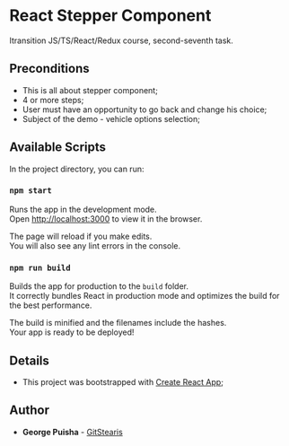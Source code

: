 # React Stepper Component

Itransition JS/TS/React/Redux course, second-seventh task.

## Preconditions

* This is all about stepper component;
* 4 or more steps;
* User must have an opportunity to go back and change his choice;
* Subject of the demo - vehicle options selection;

## Available Scripts

In the project directory, you can run:

### `npm start`

Runs the app in the development mode.<br>
Open [http://localhost:3000](http://localhost:3000) to view it in the browser.

The page will reload if you make edits.<br>
You will also see any lint errors in the console.

### `npm run build`

Builds the app for production to the `build` folder.<br>
It correctly bundles React in production mode and optimizes the build for the best performance.

The build is minified and the filenames include the hashes.<br>
Your app is ready to be deployed!

## Details

* This project was bootstrapped with [Create React App](https://github.com/facebook/create-react-app);

## Author

* **George Puisha** - [GitStearis](https://github.com/GitStearis)
